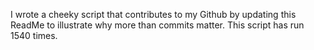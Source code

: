 I wrote a cheeky script that contributes to my Github by updating this ReadMe to illustrate why more than commits matter. This script has run 1540 times.